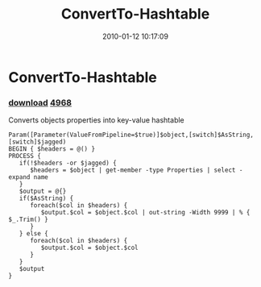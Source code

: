 ﻿---
pid:            1568
parent:         0
children:       4968
poster:         Joel Bennett
title:          ConvertTo-Hashtable
date:           2010-01-12 10:17:09
description:    Converts objects properties into key-value hashtable
format:         posh
---

# ConvertTo-Hashtable

### [download](1568.ps1)  [4968](4968.md)

Converts objects properties into key-value hashtable

```posh
Param([Parameter(ValueFromPipeline=$true)]$object,[switch]$AsString,[switch]$jagged)
BEGIN { $headers = @() }
PROCESS {
   if(!$headers -or $jagged) {
      $headers = $object | get-member -type Properties | select -expand name
   }
   $output = @{}
   if($AsString) {
      foreach($col in $headers) {
         $output.$col = $object.$col | out-string -Width 9999 | % { $_.Trim() }
      }
   } else {
      foreach($col in $headers) {
         $output.$col = $object.$col
      }
   }
   $output
}

```
